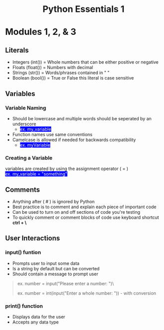 <style>
mark{
    background:blue;
    color:white;
}
</style>

#  <center> Python Essentials 1 </center>
# Modules 1, 2, & 3

## Literals
 
  - Integers (int()) = Whole numbers that can be either positive or negative
  - Floats (float()) = Numbers with decimal
  - Strings (str()) = Words/phrases contained in " "
  - Boolean (bool()) = True or False this literal is case sensitive

## Variables

### Variable Naming

- Should be lowercase and multiple words should be seperated by an underscore
  - <mark> ex. my_variable </mark>
- Function names use same conventions
- Camelcase is allowed if needed for backwards compatibility 
  - <mark> ex. myVariable </mark>

### Creating a Variable

variables are created by using the assignment operator ( = )\
<mark> ex. my_variable = "something"</mark>

## Comments

- Anything after ( # ) is ignored by Python
- Best practice is to comment and explain each piece of important code
- Can be used to turn on and off sections of code you're testing
- To quickly comment or comment blocks of code use keyboard shortcut <strong> ctrl + \ </strong>

## User Interactions

### input() funtion

- Prompts user to input some data 
- Is a string by default but can be converted
- Should contain a message to prompt user


> ex. number = input("Please enter a number: ")\
> 
> ex. number = int(input("Enter a whole number: ")) - with conversion

### print() function

- Displays data for the user
- Accepts any data type
